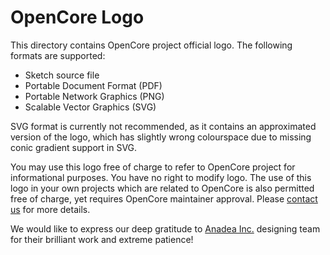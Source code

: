 OpenCore Logo
=============

This directory contains OpenCore project official logo. The following
formats are supported:

- Sketch source file
- Portable Document Format (PDF)
- Portable Network Graphics (PNG)
- Scalable Vector Graphics (SVG)

SVG format is currently not recommended, as it contains an approximated
version of the logo, which has slightly wrong colourspace due to missing
conic gradient support in SVG.

You may use this logo free of charge to refer to OpenCore project for
informational purposes. You have no right to modify logo. 
The use of this logo in your own projects which
are related to OpenCore is also permitted free of charge, yet requires
OpenCore maintainer approval. Please
[contact us](https://github.com/devicemanager/bugtracker/issues/new)
for more details.

We would like to express our deep gratitude to
[Anadea Inc.](http://anadea.info) designing team for their brilliant work
and extreme patience!
